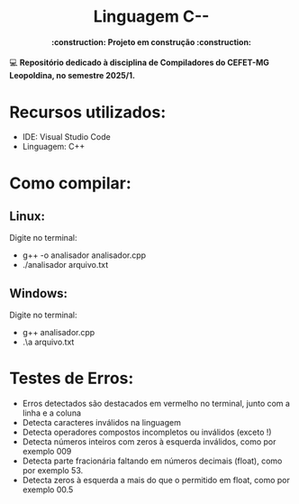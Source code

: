 <h1 align="center"> Linguagem C-- </h1>

<h4 align="center"> 
    :construction:  Projeto em construção  :construction:
</h4>

:computer: <b> Repositório dedicado à disciplina de Compiladores do CEFET-MG Leopoldina, no semestre 2025/1. </b>

# Recursos utilizados:
 - IDE: Visual Studio Code
 - Linguagem: C++

# Como compilar:
## Linux:
Digite no terminal:
 - g++ -o analisador analisador.cpp
 - ./analisador arquivo.txt

## Windows:
Digite no terminal:
 - g++ analisador.cpp
 - .\a arquivo.txt

# Testes de Erros:
 - Erros detectados são destacados em vermelho no terminal, junto com a linha e a coluna
 - Detecta caracteres inválidos na linguagem
 - Detecta operadores compostos incompletos ou inválidos (exceto !)
 - Detecta números inteiros com zeros à esquerda inválidos, como por exemplo 009
 - Detecta parte fracionária faltando em números decimais (float), como por exemplo 53.
 - Detecta zeros à esquerda a mais do que o permitido em float, como por exemplo 00.5
